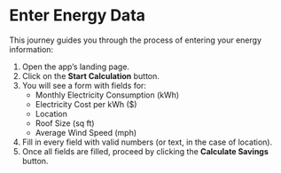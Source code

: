 # Enter Energy Data

This journey guides you through the process of entering your energy information:

1. Open the app’s landing page.
2. Click on the **Start Calculation** button.
3. You will see a form with fields for:
   - Monthly Electricity Consumption (kWh)
   - Electricity Cost per kWh ($)
   - Location
   - Roof Size (sq ft)
   - Average Wind Speed (mph)
4. Fill in every field with valid numbers (or text, in the case of location).
5. Once all fields are filled, proceed by clicking the **Calculate Savings** button.